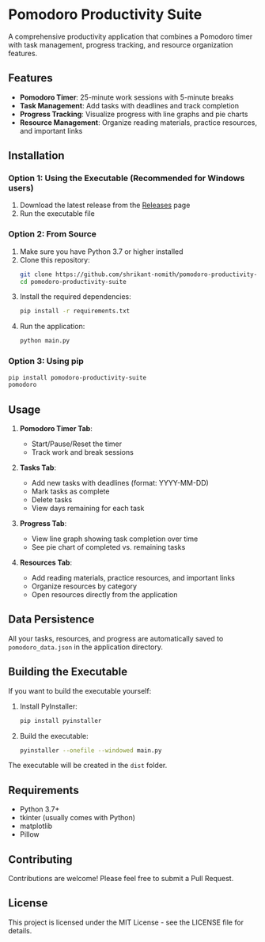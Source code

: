 # Pomodoro Productivity Suite

A comprehensive productivity application that combines a Pomodoro timer with task management, progress tracking, and resource organization features.

## Features

- **Pomodoro Timer**: 25-minute work sessions with 5-minute breaks
- **Task Management**: Add tasks with deadlines and track completion
- **Progress Tracking**: Visualize progress with line graphs and pie charts
- **Resource Management**: Organize reading materials, practice resources, and important links

## Installation

### Option 1: Using the Executable (Recommended for Windows users)

1. Download the latest release from the [Releases](https://github.com/shrikant-nomith/pomodoro-productivity-suite/releases) page
2. Run the executable file

### Option 2: From Source

1. Make sure you have Python 3.7 or higher installed
2. Clone this repository:
   ```bash
   git clone https://github.com/shrikant-nomith/pomodoro-productivity-suite.git
   cd pomodoro-productivity-suite
   ```
3. Install the required dependencies:
   ```bash
   pip install -r requirements.txt
   ```
4. Run the application:
   ```bash
   python main.py
   ```

### Option 3: Using pip

```bash
pip install pomodoro-productivity-suite
pomodoro
```

## Usage

1. **Pomodoro Timer Tab**:

   - Start/Pause/Reset the timer
   - Track work and break sessions

2. **Tasks Tab**:

   - Add new tasks with deadlines (format: YYYY-MM-DD)
   - Mark tasks as complete
   - Delete tasks
   - View days remaining for each task

3. **Progress Tab**:

   - View line graph showing task completion over time
   - See pie chart of completed vs. remaining tasks

4. **Resources Tab**:
   - Add reading materials, practice resources, and important links
   - Organize resources by category
   - Open resources directly from the application

## Data Persistence

All your tasks, resources, and progress are automatically saved to `pomodoro_data.json` in the application directory.

## Building the Executable

If you want to build the executable yourself:

1. Install PyInstaller:

   ```bash
   pip install pyinstaller
   ```

2. Build the executable:
   ```bash
   pyinstaller --onefile --windowed main.py
   ```

The executable will be created in the `dist` folder.

## Requirements

- Python 3.7+
- tkinter (usually comes with Python)
- matplotlib
- Pillow

## Contributing

Contributions are welcome! Please feel free to submit a Pull Request.

## License

This project is licensed under the MIT License - see the LICENSE file for details.
